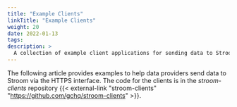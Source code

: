 ```yaml
---
title: "Example Clients"
linkTitle: "Example Clients"
weight: 20
date: 2022-01-13
tags: 
description: >
  A collection of example client applications for sending data to Stroom or one of its proxies.
---
```


The following article provides examples to help data providers send data to Stroom via the HTTPS interface.
The code for the clients is in the _stroom-clients_ repository {{< external-link "stroom-clients" "https://github.com/gchq/stroom-clients" >}}.

